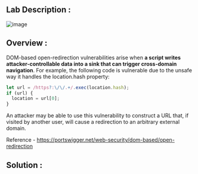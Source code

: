 ## Lab Description :

![image](https://github.com/sh3bu/Portswigger_labs/assets/67383098/a414eb12-e357-45ec-80d4-094748cd7eb8)

## Overview :

DOM-based open-redirection vulnerabilities arise when **a script writes attacker-controllable data into a sink that can trigger cross-domain navigation**. For example, the following code is vulnerable due to the unsafe way it handles the location.hash property:

```javascript
let url = /https?:\/\/.+/.exec(location.hash);
if (url) {
  location = url[0];
}
```

An attacker may be able to use this vulnerability to construct a URL that, if visited by another user, will cause a redirection to an arbitrary external domain. 

Reference - https://portswigger.net/web-security/dom-based/open-redirection

## Solution :

